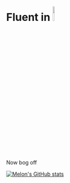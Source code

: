 # Fluent in <img src="https://upload.wikimedia.org/wikipedia/commons/thumb/9/99/Unofficial_JavaScript_logo_2.svg/1200px-Unofficial_JavaScript_logo_2.svg.png" style="width:10%;">
Now bog off

[![Melon's GitHub stats](https://github-readme-stats.vercel.app/api?username=pwrmln&show_icons=true&theme=tokyonight)](https://github.com/anuraghazra/github-readme-stats)
